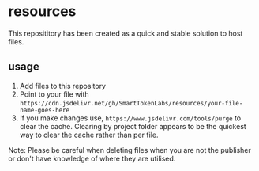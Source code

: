 # resources

This reposititory has been created as a quick and stable solution to host files.

## usage

1. Add files to this repository
2. Point to your file with `https://cdn.jsdelivr.net/gh/SmartTokenLabs/resources/your-file-name-goes-here`
3. If you make changes use, `https://www.jsdelivr.com/tools/purge` to clear the cache. Clearing by project folder appears to be the quickest way to clear the cache rather than per file.

Note: Please be careful when deleting files when you are not the publisher or don't have knowledge of where they are utilised. 

	
